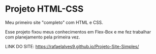 # Projeto HTML-CSS
Meu primeiro site "completo" com HTML e CSS.

Esse projeto fixou meus conhecimentos em Flex-Box e me fez trabalhar com planejamento pela primeira vez.

LINK DO SITE: https://rafaelalves9.github.io/Projeto-Site-Simples/
